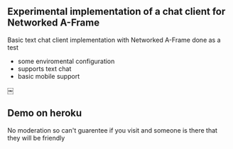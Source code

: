 ## Experimental implementation of a chat client for Networked A-Frame
Basic text chat client implementation with Networked A-Frame done as a test

- some enviromental configuration
- supports text chat
- basic mobile support

￼
## Demo on heroku 

No moderation so can't guarentee if you visit and someone is there that they will be friendly
